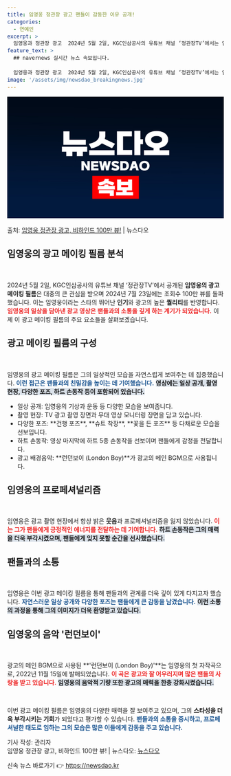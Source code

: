 ```yaml
---
title: 임영웅 정관장 광고 팬들이 감동한 이유 공개!
categories:
  - 연예인
excerpt: >
  임영웅과 정관장 광고  2024년 5월 2일, KGC인삼공사의 유튜브 채널 ‘정관장TV’에서는 임영웅의 광고…
feature_text: >
  ## navernews 실시간 뉴스 속보입니다.

  임영웅과 정관장 광고  2024년 5월 2일, KGC인삼공사의 유튜브 채널 ‘정관장TV’에서는 임영웅의 광고…
image: '/assets/img/newsdao_breakingnews.jpg'
---
```


![뉴스다오 속보](/assets/img/newsdao_breakingnews.jpg)

<p>출처: <a href="https://newsdao.kr/4991" rel="dofollow">임영웅 정관장 광고, 비하인드 100만 뷰!</a> | 뉴스다오</p>

<h2 data-ke-size="size26">임영웅의 광고 메이킹 필름 분석</h2>

<p data-ke-size="size16">&nbsp;</p>

2024년 5월 2일, KGC인삼공사의 유튜브 채널 ‘정관장TV’에서 공개된 **임영웅의 광고 메이킹 필름**은 대중의 큰 관심을 받으며 2024년 7월 23일에는 조회수 100만 뷰를 돌파했습니다. 이는 임영웅이라는 스타의 뛰어난 **인기**와 광고의 높은 **퀄리티**를 반영합니다. <b><span style="color: #ee2323;">임영웅의 일상을 담아낸 광고 영상은 팬들과의 소통을 깊게 하는 계기가 되었습니다.</span></b> 이제 이 광고 메이킹 필름의 주요 요소들을 살펴보겠습니다.

<h2 data-ke-size="size26">광고 메이킹 필름의 구성</h2>

<p data-ke-size="size16">&nbsp;</p>

임영웅의 광고 메이킹 필름은 그의 일상적인 모습을 자연스럽게 보여주는 데 집중했습니다. <b><span style="color: #1a5490;">이런 접근은 팬들과의 친밀감을 높이는 데 기여했습니다.</span></b> <b><span style="background-color: #21538527;">영상에는 일상 공개, 촬영 현장, 다양한 포즈, 하트 손동작 등이 포함되어 있습니다.</span></b>

<ul>
    <li>일상 공개: 임영웅의 기상과 운동 등 다양한 모습을 보여줍니다.</li>
    <li>촬영 현장: TV 광고 촬영 장면과 무대 영상 모니터링 장면을 담고 있습니다.</li>
    <li>다양한 포즈: **건행 포즈**, **슈트 착장**, **꽃을 든 포즈** 등 다채로운 모습을 선보입니다.</li>
    <li>하트 손동작: 영상 마지막에 하트 5종 손동작을 선보이며 팬들에게 감정을 전달합니다.</li>
    <li>광고 배경음악: **런던보이 (London Boy)**가 광고의 메인 BGM으로 사용됩니다.</li>
</ul>

<h2 data-ke-size="size26">임영웅의 프로페셔널리즘</h2>

<p data-ke-size="size16">&nbsp;</p>

임영웅은 광고 촬영 현장에서 항상 밝은 **웃음**과 프로페셔널리즘을 잃지 않았습니다. <b><span style="color: #ee2323;">이는 그가 팬들에게 긍정적인 에너지를 전달하는 데 기여합니다.</span></b> <b><span style="background-color: #21538527;">하트 손동작은 그의 매력을 더욱 부각시켰으며, 팬들에게 잊지 못할 순간을 선사했습니다.</span></b>

<h2 data-ke-size="size26">팬들과의 소통</h2>

<p data-ke-size="size16">&nbsp;</p>

임영웅은 이번 광고 메이킹 필름을 통해 팬들과의 관계를 더욱 깊이 있게 다지고자 했습니다. <b><span style="color: #1a5490;">자연스러운 일상 공개와 다양한 포즈는 팬들에게 큰 감동을 남겼습니다.</span></b> <b><span style="background-color: #21538527;">이런 소통의 과정을 통해 그의 이미지가 더욱 환영받고 있습니다.</span></b>

<h2 data-ke-size="size26">임영웅의 음악 '런던보이'</h2>

<p data-ke-size="size16">&nbsp;</p>

광고의 메인 BGM으로 사용된 **'런던보이 (London Boy)'**는 임영웅의 첫 자작곡으로, 2022년 11월 15일에 발매되었습니다. <b><span style="color: #ee2323;">이 곡은 광고와 잘 어우러지며 많은 팬들의 사랑을 받고 있습니다.</span></b> <b><span style="background-color: #21538527;">임영웅의 음악적 기량 또한 광고의 매력을 한층 강화시켰습니다.</span></b>

<p data-ke-size="size16">&nbsp;</p>

이번 광고 메이킹 필름은 임영웅의 다양한 매력을 잘 보여주고 있으며, 그의 **스타성을 더욱 부각시키는 기회**가 되었다고 평가할 수 있습니다. <b><span style="color: #1a5490;">팬들과의 소통을 중시하고, 프로페셔널한 태도로 임하는 그의 모습은 많은 이들에게 감동을 주고 있습니다.</span></b> 

기사 작성: 관리자  
임영웅 정관장 광고, 비하인드 100만 뷰! | 뉴스다오: <a href="https://newsdao.kr/4991" target="_blank">뉴스다오</a> 

신속 뉴스 바로가기 👉 <a href="https://newsdao.kr" rel="dofollow">https://newsdao.kr</a>


